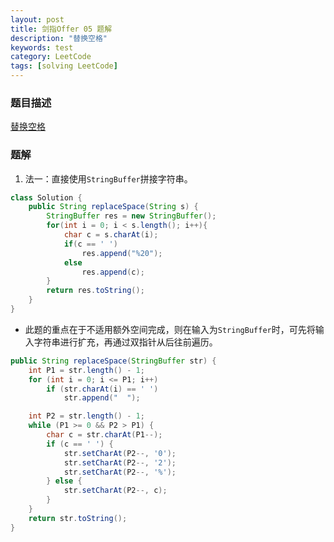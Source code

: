 ```yaml
---
layout: post
title: 剑指Offer 05 题解
description: "替换空格"
keywords: test
category: LeetCode
tags: [solving LeetCode]
---
```


### 题目描述
[替换空格](https://leetcode-cn.com/problems/ti-huan-kong-ge-lcof/)

### 题解
1. 法一：直接使用`StringBuffer`拼接字符串。
```java
class Solution {
    public String replaceSpace(String s) {
        StringBuffer res = new StringBuffer();
        for(int i = 0; i < s.length(); i++){
            char c = s.charAt(i);
            if(c == ' ')
                res.append("%20");
            else
                res.append(c);
        }
        return res.toString();
    }
}
```
* 此题的重点在于不适用额外空间完成，则在输入为`StringBuffer`时，可先将输入字符串进行扩充，再通过双指针从后往前遍历。
```java
public String replaceSpace(StringBuffer str) {
    int P1 = str.length() - 1;
    for (int i = 0; i <= P1; i++)
        if (str.charAt(i) == ' ')
            str.append("  ");

    int P2 = str.length() - 1;
    while (P1 >= 0 && P2 > P1) {
        char c = str.charAt(P1--);
        if (c == ' ') {
            str.setCharAt(P2--, '0');
            str.setCharAt(P2--, '2');
            str.setCharAt(P2--, '%');
        } else {
            str.setCharAt(P2--, c);
        }
    }
    return str.toString();
}
```